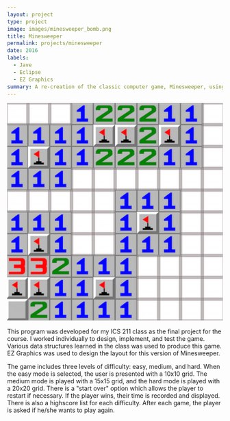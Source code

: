 ```yaml
---
layout: project
type: project
image: images/minesweeper_bomb.png
title: Minesweeper
permalink: projects/minesweeper
date: 2016
labels:
  - Jave
  - Eclipse
  - EZ Graphics
summary: A re-creation of the classic computer game, Minesweeper, using Java and EZ Graphics.
---
```

<img class="ui medium right floated rounded image" src="../images/minesweeper_1.png">

This program was developed for my ICS 211 class as the final project for the course. I worked individually to design, implement, and test the game. Various data structures learned in the class was used to produce this game. EZ Graphics was used to design the layout for this version of Minesweeper.

The game includes three levels of difficulty: easy, medium, and hard.  When the easy mode is selected, the user is presented with a 10x10 grid. The medium mode is played with a 15x15 grid, and the hard mode is played with a 20x20 grid. There is a "start over" option which allows the player to restart if necessary. If the player wins, their time is recorded and displayed.  There is also a highscore list for each difficulty.  After each game, the player is asked if he/she wants to play again.




